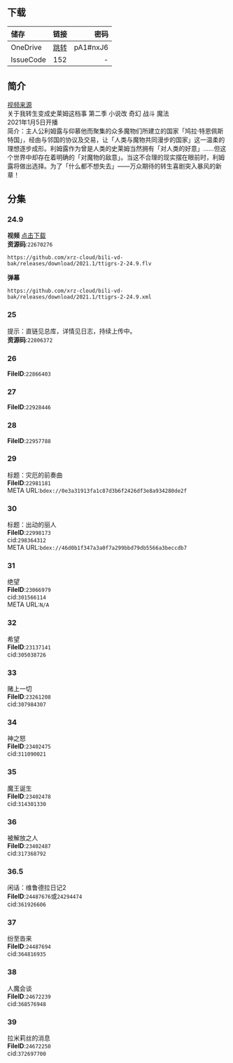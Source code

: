 ## 下载

储存 | 链接 | 密码
:----------- | :-----------: | -----------:
 OneDrive | [跳转](https://xrzcloud-my.sharepoint.com/:f:/g/personal/xrz_xrzyun_ml/EqJNSBVy1FJAuIuDf4hRM_UBpXkYYhGDULKPfKo4iIBFgg?e=Ut9HDw) | pA1#nxJ6
 IssueCode | 152 | -

## 简介
[视频来源](https://www.bilibili.com/bangumi/media/md28231812/)  
关于我转生变成史莱姆这档事 第二季 小说改 奇幻 战斗 魔法  
2021年1月5日开播  
简介：主人公利姆露与仰慕他而聚集的众多魔物们所建立的国家「鸠拉·特恩佩斯特国」，经由与邻国的协议及交易，让「人类与魔物共同漫步的国家」这一温柔的理想逐步成形。利姆露作为曾是人类的史莱姆当然拥有「对人类的好意」……但这个世界中却存在着明确的「对魔物的敌意」。当这不合理的现实摆在眼前时，利姆露将做出选择。为了「什么都不想失去」——万众期待的转生喜剧突入暴风的新章！  
## 分集
### 24.9
**视频**   [点击下载](https://github.com/xrz-cloud/bili-vd-bak/releases/download/2021.1/ttigrs-2-24.9.flv)  
**资源码**:`22670276`
```
https://github.com/xrz-cloud/bili-vd-bak/releases/download/2021.1/ttigrs-2-24.9.flv
```
**弹幕**
```
https://github.com/xrz-cloud/bili-vd-bak/releases/download/2021.1/ttigrs-2-24.9.xml
```
### 25
提示：直链见总库，详情见日志，持续上传中。  
**资源码**:`22806372`
### 26
**FileID**:`22866403`
### 27
**FileID**:`22928446`
### 28
**FileID**:`22957788`
### 29
标题：灾厄的前奏曲  
**FileID**:`22981181`  
META URL:`bdex://0e3a31913fa1c87d3b6f2426df3e8a934280de2f`  
### 30
标题：出动的丽人  
**FileID**:`22998173`  
cid:`298364312`  
META URL:`bdex://46d0b1f347a3a0f7a299bbd79db5566a3beccdb7`  
### 31
绝望  
**FileID**:`23066979`  
cid:`301566114`  
META URL:`N/A`  
### 32
希望  
**FileID**:`23137141`  
cid:`305038726`  
### 33
赌上一切  
**FileID**:`23261208`  
cid:`307984307`  
### 34
神之怒  
**FileID**:`23402475`  
cid:`311090021`  
### 35
魔王诞生  
**FileID**:`23402478`  
cid:`314301330`  
### 36
被解放之人  
**FileID**:`23402487`  
cid:`317368792`  
### 36.5
闲话：维鲁德拉日记2  
**FileID**:`24487676`或`24294474`  
cid:`361926606`  
### 37
纷至沓来  
**FileID**:`24487694`  
cid:`364816935`  
### 38
人魔会谈  
**FileID**:`24672239`  
cid:`368576948`  
### 39
拉米莉丝的消息  
**FileID**:`24672250`  
cid:`372697700`  